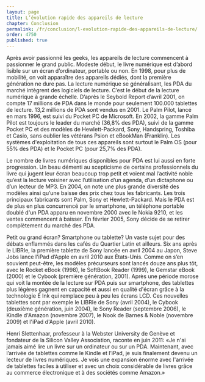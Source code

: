 ```yaml
---
layout: page
title: L’évolution rapide des appareils de lecture
chapter: Conclusion
permalink: /fr/conclusion/l-evolution-rapide-des-appareils-de-lecture/
order: 4750
published: true
---
```

<p>Après avoir passionné les geeks, les appareils de lecture commencent à passionner le grand public. Modeste début, le livre numérique est d’abord lisible sur un écran d’ordinateur, portable ou non. En 1998, pour plus de mobilité, on voit apparaître des appareils dédiés, dont la première génération ne dure pas. La lecture numérique se généralisant, les PDA du marché intègrent des logiciels de lecture. C’est le début de la lecture numérique à grande échelle. D’après le Seybold Report d’avril 2001, on compte 17 millions de PDA dans le monde pour seulement 100.000 tablettes de lecture. 13,2 millions de PDA sont vendus en 2001. Le Palm Pilot, lancé en mars 1996, est suivi du Pocket PC de Microsoft. En 2002, la gamme Palm Pilot est toujours le leader du marché (36,8% des PDA), suivi de la gamme Pocket PC et des modèles de Hewlett-Packard, Sony, Handspring, Toshiba et Casio, sans oublier les vétérans Psion et eBookMan (Franklin). Les systèmes d'exploitation de tous ces appareils sont surtout le Palm OS (pour 55% des PDA) et le Pocket PC (pour 25,7% des PDA).</p>

<p>Le nombre de livres numériques disponibles pour PDA est lui aussi en forte progression. Un beau démenti au scepticisme de certains professionnels du livre qui jugent leur écran beaucoup trop petit et voient mal l’activité noble qu’est la lecture voisiner avec l’utilisation d’un agenda, d’un dictaphone ou d’un lecteur de MP3. En 2004, on note une plus grande diversité des modèles ainsi qu’une baisse des prix chez tous les fabricants. Les trois principaux fabricants sont Palm, Sony et Hewlett-Packard. Mais le PDA est de plus en plus concurrencé par le smartphone, un téléphone portable doublé d'un PDA apparu en novembre 2000 avec le Nokia 9210, et les ventes commencent à baisser. En février 2005, Sony décide de se retirer complètement du marché des PDA.</p>

<p>Petit ou grand écran? Smartphone ou tablette? Un vaste sujet pour des débats enflammés dans les cafés du Quartier Latin et ailleurs. Six ans après le LIBRIe, la première tablette de Sony lancée en avril 2004 au Japon, Steve Jobs lance l'iPad d’Apple en avril 2010 aux États-Unis. Comme on s’en souvient peut-être, les modèles précurseurs sont lancés douze ans plus tôt, avec le Rocket eBook (1998), le SoftBook Reader (1999), le Gemstar eBook (2000) et le Cybook (première génération, 2001). Après une période morose qui voit la montée de la lecture sur PDA puis sur smartphone, des tablettes plus légères gagnent en capacité et aussi en qualité d'écran grâce à la technologie E Ink qui remplace peu à peu les écrans LCD. Ces nouvelles tablettes sont par exemple le LIBRIe de Sony (avril 2004), le Cybook (deuxième génération, juin 2004), le Sony Reader (septembre 2006), le Kindle d'Amazon (novembre 2007), le Nook de Barnes &amp; Noble (novembre 2009) et l'iPad d'Apple (avril 2010).</p>

<p>Henri Slettenhaar, professeur à la Webster University de Genève et fondateur de la Silicon Valley Association, raconte en juin 2011: «Je n'ai jamais aimé lire un livre sur un ordinateur ou sur un PDA. Maintenant, avec l’arrivée de tablettes comme le Kindle et l’iPad, je suis finalement devenu un lecteur de livres numériques. Je vois une expansion énorme avec l'arrivée de tablettes faciles à utiliser et avec un choix considérable de livres grâce au commerce électronique et à des sociétés comme Amazon.»</p>